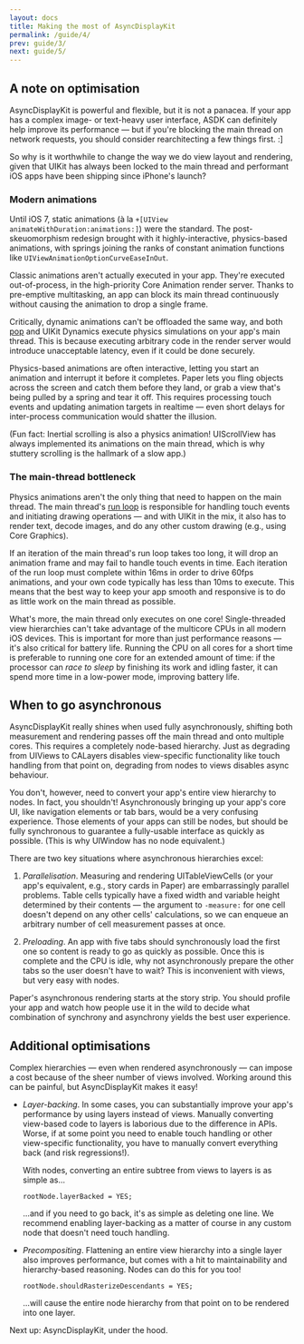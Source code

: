 ```yaml
---
layout: docs
title: Making the most of AsyncDisplayKit
permalink: /guide/4/
prev: guide/3/
next: guide/5/
---
```


## A note on optimisation

AsyncDisplayKit is powerful and flexible, but it is not a panacea.  If your app
has a complex image- or text-heavy user interface, ASDK can definitely help
improve its performance &mdash; but if you're blocking the main thread on
network requests, you should consider rearchitecting a few things first.  :]

So why is it worthwhile to change the way we do view layout and rendering,
given that UIKit has always been locked to the main thread and performant iOS
apps have been shipping since iPhone's launch?

### Modern animations

Until iOS 7, static animations (à la `+[UIView
animateWithDuration:animations:]`) were the standard.  The post-skeuomorphism
redesign brought with it highly-interactive, physics-based animations, with
springs joining the ranks of constant animation functions like
`UIViewAnimationOptionCurveEaseInOut`.

Classic animations aren't actually executed in your app.  They're executed
out-of-process, in the high-priority Core Animation render server.  Thanks to
pre-emptive multitasking, an app can block its main thread continuously without
causing the animation to drop a single frame.

Critically, dynamic animations can't be offloaded the same way, and both
[pop](https://github.com/facebook/pop) and UIKit Dynamics execute physics
simulations on your app's main thread.  This is because executing arbitrary
code in the render server would introduce unacceptable latency, even if it
could be done securely.

Physics-based animations are often interactive, letting you start an animation
and interrupt it before it completes.  Paper lets you fling objects across the
screen and catch them before they land, or grab a view that's being pulled by a
spring and tear it off.  This requires processing touch events and updating
animation targets in realtime &mdash; even short delays for inter-process
communication would shatter the illusion.

(Fun fact:  Inertial scrolling is also a physics animation!  UIScrollView has
always implemented its animations on the main thread, which is why stuttery
scrolling is the hallmark of a slow app.)

### The main-thread bottleneck

Physics animations aren't the only thing that need to happen on the main
thread.  The main thread's [run
loop](https://developer.apple.com/library/ios/documentation/cocoa/conceptual/multithreading/runloopmanagement/runloopmanagement.html)
is responsible for handling touch events and initiating drawing operations
&mdash; and with UIKit in the mix, it also has to render text, decode images,
and do any other custom drawing (e.g., using Core Graphics).

If an iteration of the main thread's run loop takes too long, it will drop an
animation frame and may fail to handle touch events in time.  Each iteration of
the run loop must complete within 16ms in order to drive 60fps animations, and
your own code typically has less than 10ms to execute.  This means that the
best way to keep your app smooth and responsive is to do as little work on the
main thread as possible.

What's more, the main thread only executes on one core!  Single-threaded view
hierarchies can't take advantage of the multicore CPUs in all modern iOS
devices.  This is important for more than just performance reasons &mdash; it's
also critical for battery life.  Running the CPU on all cores for a short time
is preferable to running one core for an extended amount of time:  if the
processor can *race to sleep* by finishing its work and idling faster, it can
spend more time in a low-power mode, improving battery life.

## When to go asynchronous

AsyncDisplayKit really shines when used fully asynchronously, shifting both
measurement and rendering passes off the main thread and onto multiple cores.
This requires a completely node-based hierarchy.  Just as degrading from
UIViews to CALayers disables view-specific functionality like touch handling
from that point on, degrading from nodes to views disables async behaviour.

You don't, however, need to convert your app's entire view hierarchy to nodes.
In fact, you shouldn't!  Asynchronously bringing up your app's core UI, like
navigation elements or tab bars, would be a very confusing experience.  Those
elements of your apps can still be nodes, but should be fully synchronous to
guarantee a fully-usable interface as quickly as possible.  (This is why
UIWindow has no node equivalent.)

There are two key situations where asynchronous hierarchies excel:

1.  *Parallelisation*.  Measuring and rendering UITableViewCells (or your app's
    equivalent, e.g., story cards in Paper) are embarrassingly parallel
    problems.  Table cells typically have a fixed width and variable height
    determined by their contents &mdash; the argument to `-measure:` for one
    cell doesn't depend on any other cells' calculations, so we can enqueue an
    arbitrary number of cell measurement passes at once.

2.  *Preloading*.  An app with five tabs should synchronously load the first
    one so content is ready to go as quickly as possible.  Once this is
    complete and the CPU is idle, why not asynchronously prepare the other tabs
    so the user doesn't have to wait?  This is inconvenient with views, but
    very easy with nodes.

Paper's asynchronous rendering starts at the story strip.  You should profile
your app and watch how people use it in the wild to decide what combination of
synchrony and asynchrony yields the best user experience.

## Additional optimisations

Complex hierarchies &mdash; even when rendered asynchronously &mdash; can
impose a cost because of the sheer number of views involved.  Working around
this can be painful, but AsyncDisplayKit makes it easy!

*   *Layer-backing*.  In some cases, you can substantially improve your app's
    performance by using layers instead of views.  Manually converting
    view-based code to layers is laborious due to the difference in APIs.
    Worse, if at some point you need to enable touch handling or other
    view-specific functionality, you have to manually convert everything back
    (and risk regressions!).

    With nodes, converting an entire subtree from views to layers is as simple
    as...

        rootNode.layerBacked = YES;

    ...and if you need to go back, it's as simple as deleting one line.  We
    recommend enabling layer-backing as a matter of course in any custom node
    that doesn't need touch handling.
    
*   *Precompositing*.  Flattening an entire view hierarchy into a single layer
    also improves performance, but comes with a hit to maintainability and
    hierarchy-based reasoning.  Nodes can do this for you too!

        rootNode.shouldRasterizeDescendants = YES;

    ...will cause the entire node hierarchy from that point on to be rendered
    into one layer.

Next up:  AsyncDisplayKit, under the hood.
